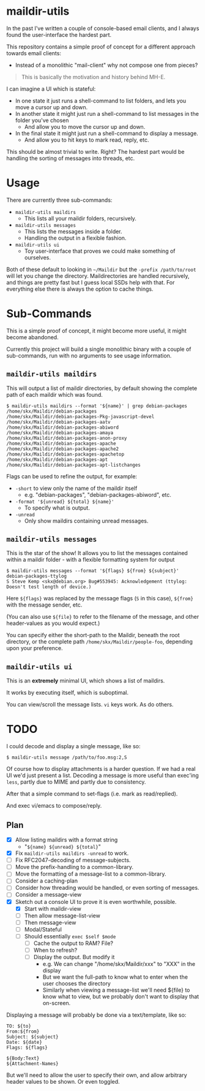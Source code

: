 # maildir-utils

In the past I've written a couple of console-based email clients, and I always found the user-interface the hardest part.

This repository contains a simple proof of concept for a different approach towards email clients:

* Instead of a monolithic "mail-client" why not compose one from pieces?

> This is basically the motivation and history behind MH-E.

I can imagine a UI which is stateful:

* In one state it just runs a shell-command to list folders, and lets you move a cursor up and down.
* In another state it might just run a shell-command to list messages in the folder you've chosen
  * And allow you to move the cursor up and down.
* In the final state it might just run a shell-command to display a message.
  * And allow you to hit keys to mark read, reply, etc.

This should be almost trivial to write.  Right?  The hardest part would be handling the sorting of messages into threads, etc.



# Usage

There are currently three sub-commands:

* `maildir-utils maildirs`
  * This lists all your maildir folders, recursively.
* `maildir-utils messages`
  * This lists the messages inside a folder.
  * Handling the output in a flexible fashion.
* `maildir-utils ui`
  * Toy user-interface that proves we could make something of ourselves.

Both of these default to looking in `~/Maildir` but the `-prefix /path/to/root` will let you change the directory.  Maildirectories are handled recursively, and things are pretty fast but I guess local SSDs help with that.  For everything else there is always the option to cache things.


# Sub-Commands

This is a simple proof of concept, it might become more useful, it might become abandoned.

Currently this project will build a single monolithic binary with a couple of sub-commands, run with no arguments to see usage information.


## `maildir-utils maildirs`

This will output a list of maildir directories, by default showing the complete path of each maildir which was found.

```
$ maildir-utils maildirs --format '${name}' | grep debian-packages
/home/skx/Maildir/debian-packages
/home/skx/Maildir/debian-packages-Pkg-javascript-devel
/home/skx/Maildir/debian-packages-aatv
/home/skx/Maildir/debian-packages-abiword
/home/skx/Maildir/debian-packages-amaya
/home/skx/Maildir/debian-packages-anon-proxy
/home/skx/Maildir/debian-packages-apache
/home/skx/Maildir/debian-packages-apache2
/home/skx/Maildir/debian-packages-apachetop
/home/skx/Maildir/debian-packages-apt
/home/skx/Maildir/debian-packages-apt-listchanges
```

Flags can be used to refine the output, for example:

* `-short` to view only the name of the maildir itself
  * e.g. "debian-packages", "debian-packages-abiword", etc.
* `-format '${unread} ${total} ${name}'`
  * To specify what is output.
* `-unread`
  * Only show maildirs containing unread messages.


## `maildir-utils messages`

This is the star of the show!  It allows you to list the messages contained
within a maildir folder - with a flexible formatting system for output

```
$ maildir-utils messages --format '${flags} ${from} ${subject}' debian-packages-ttylog
S Steve Kemp <skx@debian.org> Bug#553945: Acknowledgement (ttylog: Doesn't test length of device.)

```

Here `${flags}` was replaced by the message flags (`S` in this case), `${from}` with the message sender, etc.

(You can also use `${file}` to refer to the filename of the message, and other header-values as you would expect.)

You can specify either the short-path to the Maildir, beneath the root directory, or the complete path `/home/skx/Maildir/people-foo`, depending upon your preference.


## `maildir-utils ui`

This is an __extremely__ minimal UI, which shows a list of maildirs.

It works by executing itself, which is suboptimal.

You can view/scroll the message lists.  `vi` keys work.  As do others.



# TODO

I could decode and display a single message, like so:

```
$ maildir-utils message /path/to/foo.msg:2,S
```

Of course how to display attachments is a harder question.  If we had
 a real UI we'd just present a list.  Decoding a message is more useful than
 exec'ing `less`, partly due to MIME and partly due to consistency.

After that a simple command to set-flags (i.e. mark as read/replied).

And exec vi/emacs to compose/reply.


## Plan

* [x] Allow listing maildirs with a format string
  * "`${name} ${unread} ${total}`"
* [x] Fix `maildir-utils maildirs -unread` to work.
* [ ] Fix RFC2047-decoding of message-subjects.
* [ ] Move the prefix-handling to a common-library.
* [ ] Move the formatting of a message-list to a common-library.
* [ ] Consider a caching-plan
* [ ] Consider how threading would be handled, or even sorting of messages.
* [ ] Consider a message-view
* [x] Sketch out a console UI to prove it is even worthwhile, possible.
  * [x] Start with maildir-view
  * [ ] Then allow message-list-view
  * [ ] Then message-view
  * [ ] Modal/Stateful
  * [ ] Should essentially `exec $self $mode`
    * [ ] Cache the output to RAM?  File?
    * [ ] When to refresh?
    * [ ] Display the output.  But modify it
       * e.g. We can change "/home/skx/Maildir/xxx" to "XXX" in the display
       * But we want the full-path to know what to enter when the user chooses the directory
       * Similarly when viewing a message-list we'll need ${file} to know what to view, but we probably don't want to display that on-screen.


Displaying a message will probably be done via a text/template, like so:

```
TO: ${to}
From:${from}
Subject: ${subject}
Date: ${date}
Flags: ${flags}

${Body:Text}
${Attachment-Names}
```

But we'll need to allow the user to specify their own, and allow arbitrary
header values to be shown.  Or even toggled.
